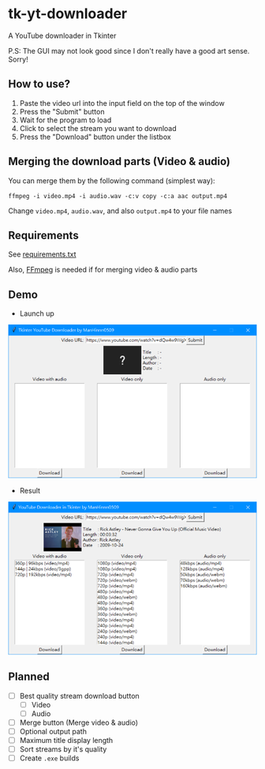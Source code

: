 # tk-yt-downloader

A YouTube downloader in Tkinter

P.S: The GUI may not look good since I don't really have a good art sense. Sorry!

## How to use?

1) Paste the video url into the input field on the top of the window
2) Press the "Submit" button
3) Wait for the program to load
4) Click to select the stream you want to download
5) Press the "Download" button under the listbox

## Merging the download parts (Video & audio)

You can merge them by the following command (simplest way):

```
ffmpeg -i video.mp4 -i audio.wav -c:v copy -c:a aac output.mp4
```

Change `video.mp4`, `audio.wav`, and also `output.mp4` to your file names

## Requirements

See [requirements.txt](./requirements.txt)

Also, [FFmpeg](https://github.com/FFmpeg/FFmpeg) is needed if for merging video & audio parts

## Demo

* Launch up

![](./img/example/example_default.png)

* Result

![](./img/example/example_result.png)

## Planned

* [ ] Best quality stream download button
    * [ ] Video
    * [ ] Audio
* [ ] Merge button (Merge video & audio)
* [ ] Optional output path
* [ ] Maximum title display length
* [ ] Sort streams by it's quality
* [ ] Create `.exe` builds